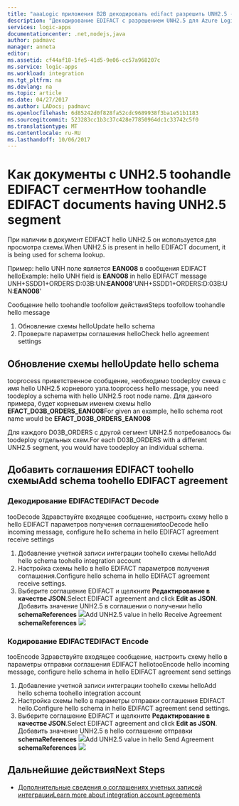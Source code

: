 ```yaml
---
title: "aaaLogic приложения B2B декодировать edifact разрешить UNH2.5 - приложения логики Azure | Документы Microsoft"
description: "Декодирование EDIFACT с разрешением UNH2.5 для Azure Logic Apps B2B"
services: logic-apps
documentationcenter: .net,nodejs,java
author: padmavc
manager: anneta
editor: 
ms.assetid: cf44af18-1fe5-41d5-9e06-cc57a968207c
ms.service: logic-apps
ms.workload: integration
ms.tgt_pltfrm: na
ms.devlang: na
ms.topic: article
ms.date: 04/27/2017
ms.author: LADocs; padmavc
ms.openlocfilehash: 6d85242d0f828fa52cdc9689938f3ba1e51b1183
ms.sourcegitcommit: 523283cc1b3c37c428e77850964dc1c33742c5f0
ms.translationtype: MT
ms.contentlocale: ru-RU
ms.lasthandoff: 10/06/2017
---
```

# <a name="how-toohandle-edifact-documents-having-unh25-segment"></a><span data-ttu-id="5a389-103">Как документы с UNH2.5 toohandle EDIFACT сегмент</span><span class="sxs-lookup"><span data-stu-id="5a389-103">How toohandle EDIFACT documents having UNH2.5 segment</span></span>
<span data-ttu-id="5a389-104">При наличии в документ EDIFACT hello UNH2.5 он используется для просмотра схемы.</span><span class="sxs-lookup"><span data-stu-id="5a389-104">When UNH2.5 is present in hello EDIFACT document, it is being used for schema lookup.</span></span> 

<span data-ttu-id="5a389-105">Пример: hello UNH поле является **EAN008** в сообщения EDIFACT hello</span><span class="sxs-lookup"><span data-stu-id="5a389-105">Example: hello UNH field is **EAN008** in hello EDIFACT message</span></span>  
<span data-ttu-id="5a389-106">UNH+SSDD1+ORDERS:D:03B:UN:**EAN008**'</span><span class="sxs-lookup"><span data-stu-id="5a389-106">UNH+SSDD1+ORDERS:D:03B:UN:**EAN008**'</span></span>  

<span data-ttu-id="5a389-107">Сообщение hello toohandle toofollow действия</span><span class="sxs-lookup"><span data-stu-id="5a389-107">Steps toofollow toohandle hello message</span></span> 
1. <span data-ttu-id="5a389-108">Обновление схемы hello</span><span class="sxs-lookup"><span data-stu-id="5a389-108">Update hello schema</span></span>
2. <span data-ttu-id="5a389-109">Проверьте параметры соглашения hello</span><span class="sxs-lookup"><span data-stu-id="5a389-109">Check hello agreement settings</span></span>  

## <a name="update-hello-schema"></a><span data-ttu-id="5a389-110">Обновление схемы hello</span><span class="sxs-lookup"><span data-stu-id="5a389-110">Update hello schema</span></span>
<span data-ttu-id="5a389-111">tooprocess приветственное сообщение, необходимо toodeploy схема с имя hello UNH2.5 корневого узла.</span><span class="sxs-lookup"><span data-stu-id="5a389-111">tooprocess hello message, you need toodeploy a schema with hello UNH2.5 root node name.</span></span>  <span data-ttu-id="5a389-112">Для данного примера, будет корневым именем схемы hello **EFACT_D03B_ORDERS_EAN008**</span><span class="sxs-lookup"><span data-stu-id="5a389-112">For given an example, hello schema root name would be **EFACT_D03B_ORDERS_EAN008**</span></span>  

<span data-ttu-id="5a389-113">Для каждого D03B_ORDERS с другой сегмент UNH2.5 потребовалось бы toodeploy отдельных схем.</span><span class="sxs-lookup"><span data-stu-id="5a389-113">For each D03B_ORDERS with a different UNH2.5 segment, you would have toodeploy an individual schema.</span></span>  

## <a name="add-schema-toohello-edifact-agreement"></a><span data-ttu-id="5a389-114">Добавить соглашения EDIFACT toohello схемы</span><span class="sxs-lookup"><span data-stu-id="5a389-114">Add schema toohello EDIFACT agreement</span></span>
### <a name="edifact-decode"></a><span data-ttu-id="5a389-115">Декодирование EDIFACT</span><span class="sxs-lookup"><span data-stu-id="5a389-115">EDIFACT Decode</span></span>
<span data-ttu-id="5a389-116">tooDecode Здравствуйте входящее сообщение, настроить схему hello в hello EDIFACT параметров получения соглашения</span><span class="sxs-lookup"><span data-stu-id="5a389-116">tooDecode hello incoming message, configure hello schema in hello EDIFACT agreement receive settings</span></span>
1. <span data-ttu-id="5a389-117">Добавление учетной записи интеграции toohello схемы hello</span><span class="sxs-lookup"><span data-stu-id="5a389-117">Add hello schema toohello integration account</span></span>    
2. <span data-ttu-id="5a389-118">Настройка схемы hello в hello EDIFACT параметров получения соглашения.</span><span class="sxs-lookup"><span data-stu-id="5a389-118">Configure hello schema in hello EDIFACT agreement receive settings.</span></span> 
3. <span data-ttu-id="5a389-119">Выберите соглашение EDIFACT и щелкните **Редактирование в качестве JSON**.</span><span class="sxs-lookup"><span data-stu-id="5a389-119">Select EDIFACT agreement and click **Edit as JSON**.</span></span>  <span data-ttu-id="5a389-120">Добавить значение UNH2.5 в соглашении о получении hello **schemaReferences**
![](./media/logic-apps-enterprise-integration-edifact_inputfile_unh2.5/image1.png)</span><span class="sxs-lookup"><span data-stu-id="5a389-120">Add UNH2.5 value in hello Receive Agreement **schemaReferences**
![](./media/logic-apps-enterprise-integration-edifact_inputfile_unh2.5/image1.png)</span></span>

### <a name="edifact-encode"></a><span data-ttu-id="5a389-121">Кодирование EDIFACT</span><span class="sxs-lookup"><span data-stu-id="5a389-121">EDIFACT Encode</span></span>
<span data-ttu-id="5a389-122">tooEncode Здравствуйте входящее сообщение, настроить схему hello в параметры отправки соглашения EDIFACT hello</span><span class="sxs-lookup"><span data-stu-id="5a389-122">tooEncode hello incoming message, configure hello schema in hello EDIFACT agreement send settings</span></span>
1. <span data-ttu-id="5a389-123">Добавление учетной записи интеграции toohello схемы hello</span><span class="sxs-lookup"><span data-stu-id="5a389-123">Add hello schema toohello integration account</span></span>    
2. <span data-ttu-id="5a389-124">Настройка схемы hello в параметры отправки соглашения EDIFACT hello.</span><span class="sxs-lookup"><span data-stu-id="5a389-124">Configure hello schema in hello EDIFACT agreement send settings.</span></span> 
3. <span data-ttu-id="5a389-125">Выберите соглашение EDIFACT и щелкните **Редактирование в качестве JSON**.</span><span class="sxs-lookup"><span data-stu-id="5a389-125">Select EDIFACT agreement and click **Edit as JSON**.</span></span>  <span data-ttu-id="5a389-126">Добавить значение UNH2.5 в hello соглашение отправки **schemaReferences**
![](./media/logic-apps-enterprise-integration-edifact_inputfile_unh2.5/image2.png)</span><span class="sxs-lookup"><span data-stu-id="5a389-126">Add UNH2.5 value in hello Send Agreement **schemaReferences**
![](./media/logic-apps-enterprise-integration-edifact_inputfile_unh2.5/image2.png)</span></span>

## <a name="next-steps"></a><span data-ttu-id="5a389-127">Дальнейшие действия</span><span class="sxs-lookup"><span data-stu-id="5a389-127">Next Steps</span></span>
* [<span data-ttu-id="5a389-128">Дополнительные сведения о соглашениях учетных записей интеграции</span><span class="sxs-lookup"><span data-stu-id="5a389-128">Learn more about integration account agreements</span></span>](../logic-apps/logic-apps-enterprise-integration-agreements.md "Дополнительные сведения о корпоративных соглашениях интеграции")  